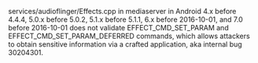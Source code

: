 services/audioflinger/Effects.cpp in mediaserver in Android 4.x before 4.4.4, 5.0.x before 5.0.2, 5.1.x before 5.1.1, 6.x before 2016-10-01, and 7.0 before 2016-10-01 does not validate EFFECT_CMD_SET_PARAM and EFFECT_CMD_SET_PARAM_DEFERRED commands, which allows attackers to obtain sensitive information via a crafted application, aka internal bug 30204301.